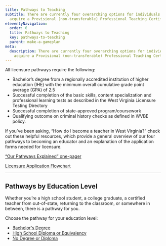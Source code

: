 ```yaml
---
title: Pathways to Teaching
subtitle: There are currently four overarching options for individuals to
  acquire a Provisional (non-transferable) Professional Teaching Certificate.
eleventyNavigation:
  order: 0
  title: Pathways to Teaching
  key: pathways-to-teaching
  parent: make-a-gameplan
meta:
  description: There are currently four overarching options for individuals to
    acquire a Provisional (non-transferable) Professional Teaching Certificate.
---
```

All licensure pathways require the following: 

* Bachelor’s degree from a regionally accredited institution of higher education (IHE) with the minimum overall cumulative grade point average (GPA) of 2.5 
* Successful completion of the basic skills, content specialization and professional learning tests as described in the West Virginia Licensure Testing Directory 
* Successful completion of state-approved program/coursework 
* Qualifying outcome on criminal history checks as defined in WVBE policy. 

If you’ve been asking, “How do I become a teacher in West Virginia?” check out these helpful resources, which provide a general overview of our four pathways to becoming an educator and an explanation of the application forms needed for licensure.

<a href="https://wvk12-my.sharepoint.com/:b:/g/personal/rmellace_k12_wv_us/EU8aJUVaYKJLjsFITImMIX4BheyweTKwPHpU_l2MZRsu9A?e=Hris0K" class="btn">“Our Pathways Explained” one-pager</a>

<a href="/static/files/LicensureApplication FlowCart-v1.pdf" class="btn">Licensure Application Flowchart</a>

---

## Pathways by Education Level

Whether you’re a high school student, a college graduate, a certified teacher from out-of-state, returning to the classroom, or somewhere in between, there is a pathway for you.

Choose the pathway for your education level:

* [Bachelor's Degree](/pathways-to-teaching/bachelors-degree/)
* [High School Diploma or Equivalency](/pathways-to-teaching/high-school-diploma-or-equivalency/)
* [No Degree or Diploma](/pathways-to-teaching/no-degree-or-diploma/)